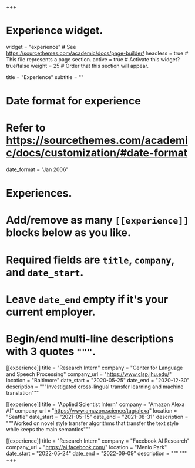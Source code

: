 +++
# Experience widget.
widget = "experience"  # See https://sourcethemes.com/academic/docs/page-builder/
headless = true  # This file represents a page section.
active = true  # Activate this widget? true/false
weight = 25  # Order that this section will appear.

title = "Experience"
subtitle = ""

# Date format for experience
#   Refer to https://sourcethemes.com/academic/docs/customization/#date-format
date_format = "Jan 2006"

# Experiences.
#   Add/remove as many `[[experience]]` blocks below as you like.
#   Required fields are `title`, `company`, and `date_start`.
#   Leave `date_end` empty if it's your current employer.
#   Begin/end multi-line descriptions with 3 quotes `"""`.


[[experience]]
  title = "Research Intern"
  company = "Center for Language and Speech Processing"
  company_url = "https://www.clsp.jhu.edu/"
  location = "Baltimore"
  date_start = "2020-05-25"
  date_end = "2020-12-30"
  description = """Investigated cross-lingual transfer learning and machine translation"""
  
[[experience]]
  title = "Applied Scientist Intern"
  company = "Amazon Alexa AI"
  company_url = "https://www.amazon.science/tag/alexa"
  location = "Seattle"
  date_start = "2021-05-15"
  date_end = "2021-08-31"
  description = """Worked on novel style transfer algorithms that transfer the text style while keeps the main semantics"""

[[experience]]
  title = "Research Intern"
  company = "Facebook AI Research"
  company_url = "https://ai.facebook.com/"
  location = "Menlo Park"
  date_start = "2022-05-24"
  date_end = "2022-09-09"
  description = """
  """
+++